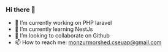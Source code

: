 ### Hi there 👋

- 🔭 I’m currently working on PHP laravel
- 🌱 I’m currently learning NestJs
- 👯 I’m looking to collaborate on Github
- 📫 How to reach me: monzurmorshed.cseuap@gmail.com
